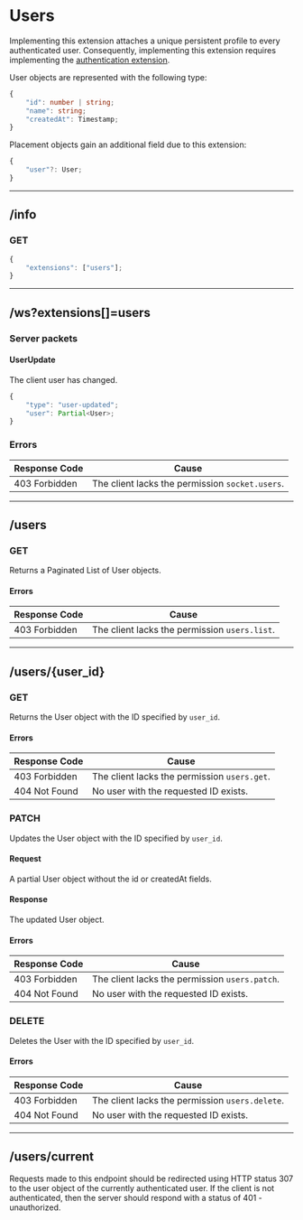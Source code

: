 Users
=====
Implementing this extension attaches a unique persistent profile to every authenticated user.
Consequently, implementing this extension requires implementing the [authentication extension](./authentication.md).

User objects are represented with the following type:
```typescript
{
	"id": number | string;
	"name": string;
	"createdAt": Timestamp;
}
```

Placement objects gain an additional field due to this extension:
```typescript
{
	"user"?: User;
}
```

--------------------------------------------------------------------------------

## /info
### GET
```typescript
{
	"extensions": ["users"];
}
```

--------------------------------------------------------------------------------

## /ws?extensions[]=users
### Server packets
#### UserUpdate
The client user has changed.
```typescript
{
	"type": "user-updated";
	"user": Partial<User>;
}
```
### Errors
| Response Code | Cause                                           |
|---------------|-------------------------------------------------|
| 403 Forbidden | The client lacks the permission `socket.users`. |

--------------------------------------------------------------------------------

## /users
### GET
Returns a Paginated List of User objects.
#### Errors
| Response Code | Cause                                         |
|---------------|-----------------------------------------------|
| 403 Forbidden | The client lacks the permission `users.list`. |

--------------------------------------------------------------------------------

## /users/{user_id}
### GET
Returns the User object with the ID specified by `user_id`.
#### Errors
| Response Code | Cause                                        |
|---------------|----------------------------------------------|
| 403 Forbidden | The client lacks the permission `users.get`. |
| 404 Not Found | No user with the requested ID exists.        |

### PATCH
Updates the User object with the ID specified by `user_id`.
#### Request
A partial User object without the id or createdAt fields.
#### Response
The updated User object.
#### Errors
| Response Code | Cause                                          |
|---------------|------------------------------------------------|
| 403 Forbidden | The client lacks the permission `users.patch`. |
| 404 Not Found | No user with the requested ID exists.          |

### DELETE
Deletes the User with the ID specified by `user_id`.
#### Errors
| Response Code | Cause                                           |
|---------------|-------------------------------------------------|
| 403 Forbidden | The client lacks the permission `users.delete`. |
| 404 Not Found | No user with the requested ID exists.           |

--------------------------------------------------------------------------------

## /users/current
Requests made to this endpoint should be redirected using HTTP status 307 to the user object of the currently authenticated user.
If the client is not authenticated, then the server should respond with a status of 401 - unauthorized.

